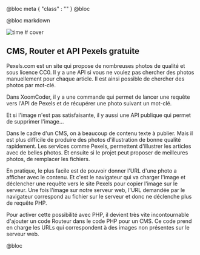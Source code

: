 @bloc meta
{ 
    "class" : "" 
}
@bloc

@bloc markdown

![time # cover](/assets/square/happy.jpg)

## CMS, Router et API Pexels gratuite

Pexels.com est un site qui propose de nombreuses photos de qualité et sous licence CC0.
Il y a une API si vous ne voulez pas chercher des photos manuellement pour chaque article.
Il est ainsi possible de chercher des photos par mot-clé.

Dans XoomCoder, il y a une commande qui permet de lancer une requête vers l'API de Pexels et de récupérer une photo suivant un mot-clé.

Et si l'image n'est pas satisfaisante, il y aussi une API publique qui permet de supprimer l'image...

Dans le cadre d'un CMS, on à beaucoup de contenu texte à publier.
Mais il est plus difficile de produire des photos d'illustration de bonne qualité rapidement.
Les services comme Pexels, permettent d'illustrer les articles avec de belles photos. Et ensuite si le projet peut proposer de meilleures photos, de remplacer les fichiers.

En pratique, le plus facile est de pouvoir donner l'URL d'une photo a afficher avec le contenu.
Et c'est le navigateur qui va charger l'image et déclencher une requête vers le site Pexels pour copier l'image sur le serveur. Une fois l'image sur notre serveur web, l'URL demandée par le navigateur correspond au fichier sur le serveur et donc ne déclenche plus de requête PHP.

Pour activer cette possibilité avec PHP, il devient très vite incontournable d'ajouter un code Routeur dans le code PHP pour un CMS. Ce code prend en charge les URLs qui correspondent à des images non présentes sur le serveur web.

@bloc
